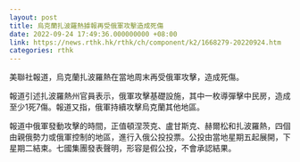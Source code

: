 ```yaml
---
layout: post
title: 烏克蘭扎波羅熱據報再受俄軍攻擊造成死傷
date: 2022-09-24 17:49:36.000000000 +08:00
link: https://news.rthk.hk/rthk/ch/component/k2/1668279-20220924.htm
categories: rthk
---
```


美聯社報道，烏克蘭扎波羅熱在當地周末再受俄軍攻擊，造成死傷。

報道引述扎波羅熱州官員表示，俄軍攻擊基礎設施，其中一枚導彈擊中民房，造成至少1死7傷。報道又指，俄軍持續攻擊烏克蘭其他地區。

報道中俄軍發動攻擊的時間，正值頓涅茨克、盧甘斯克、赫爾松和扎波羅熱，四個由親俄勢力或俄軍控制的地區，進行入俄公投投票。公投由當地星期五起展開，下星期二結束。七國集團發表聲明，形容是假公投，不會承認結果。
